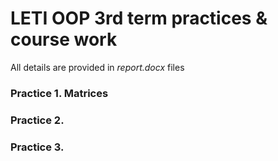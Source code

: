 # LETI OOP 3rd term practices & course work

All details are provided in *report.docx* files

### Practice 1. Matrices
### Practice 2. 
### Practice 3. 
